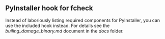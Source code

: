 ## PyInstaller hook for fcheck

Instead of laboriously listing required components for PyInstaller, you can use the included hook instead. For details see the *builing_damage_binary.md* document in the *docs* folder.
